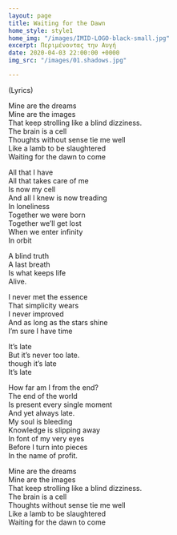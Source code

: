 ```yaml
---
layout: page
title: Waiting for the Dawn
home_style: style1
home_img: "/images/IMID-LOGO-black-small.jpg"
excerpt: Περιμένοντας την Αυγή
date: 2020-04-03 22:00:00 +0000
img_src: "/images/01.shadows.jpg"

---
```

(Lyrics)

Mine are the dreams  
 Mine are the images  
 That keep strolling like a blind dizziness.  
 The brain is a cell  
 Thoughts without sense tie me well  
 Like a lamb to be slaughtered  
 Waiting for the dawn to come

All that I have  
 All that takes care of me  
 Is now my cell  
 And all I knew is now treading  
 In loneliness  
 Together we were born  
 Together we’ll get lost  
 When we enter infinity  
 In orbit

A blind truth  
 A last breath  
 Is what keeps life  
 Alive.

I never met the essence  
 That simplicity wears  
 I never improved  
 And as long as the stars shine  
 I’m sure I have time

It’s late  
 But it’s never too late.  
 though it’s late  
 It’s late

How far am I from the end?  
 The end of the world  
 Is present every single moment  
 And yet always late.  
 My soul is bleeding  
 Knowledge is slipping away  
 In font of my very eyes  
 Before I turn into pieces  
 In the name of profit.

Mine are the dreams  
 Mine are the images  
 That keep strolling like a blind dizziness.  
 The brain is a cell  
 Thoughts without sense tie me well  
 Like a lamb to be slaughtered  
 Waiting for the dawn to come